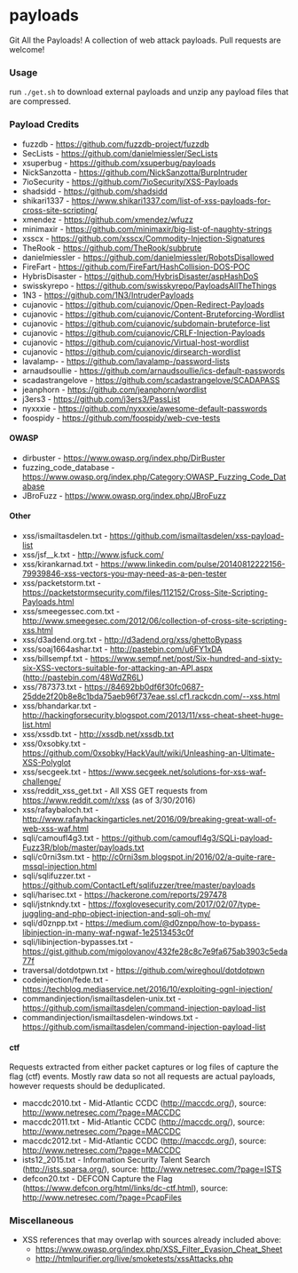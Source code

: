 # payloads
Git All the Payloads! A collection of web attack payloads. Pull requests are welcome!

### Usage

run `./get.sh` to download external payloads and unzip any payload files that are compressed.

### Payload Credits

- fuzzdb         - https://github.com/fuzzdb-project/fuzzdb
- SecLists       - https://github.com/danielmiessler/SecLists
- xsuperbug      - https://github.com/xsuperbug/payloads
- NickSanzotta   - https://github.com/NickSanzotta/BurpIntruder
- 7ioSecurity    - https://github.com/7ioSecurity/XSS-Payloads
- shadsidd       - https://github.com/shadsidd
- shikari1337    - https://www.shikari1337.com/list-of-xss-payloads-for-cross-site-scripting/
- xmendez        - https://github.com/xmendez/wfuzz
- minimaxir      - https://github.com/minimaxir/big-list-of-naughty-strings
- xsscx          - https://github.com/xsscx/Commodity-Injection-Signatures
- TheRook        - https://github.com/TheRook/subbrute
- danielmiessler - https://github.com/danielmiessler/RobotsDisallowed
- FireFart       - https://github.com/FireFart/HashCollision-DOS-POC
- HybrisDisaster - https://github.com/HybrisDisaster/aspHashDoS
- swisskyrepo    - https://github.com/swisskyrepo/PayloadsAllTheThings
- 1N3            - https://github.com/1N3/IntruderPayloads
- cujanovic      - https://github.com/cujanovic/Open-Redirect-Payloads
- cujanovic      - https://github.com/cujanovic/Content-Bruteforcing-Wordlist
- cujanovic      - https://github.com/cujanovic/subdomain-bruteforce-list
- cujanovic      - https://github.com/cujanovic/CRLF-Injection-Payloads
- cujanovic      - https://github.com/cujanovic/Virtual-host-wordlist
- cujanovic      - https://github.com/cujanovic/dirsearch-wordlist
- lavalamp-      - https://github.com/lavalamp-/password-lists
- arnaudsoullie  - https://github.com/arnaudsoullie/ics-default-passwords
- scadastrangelove  - https://github.com/scadastrangelove/SCADAPASS
- jeanphorn         - https://github.com/jeanphorn/wordlist
- j3ers3            - https://github.com/j3ers3/PassList
- nyxxxie           - https://github.com/nyxxxie/awesome-default-passwords
- foospidy          - https://github.com/foospidy/web-cve-tests

#### OWASP

- dirbuster              - https://www.owasp.org/index.php/DirBuster
- fuzzing_code_database  - https://www.owasp.org/index.php/Category:OWASP_Fuzzing_Code_Database
- JBroFuzz               - https://www.owasp.org/index.php/JBroFuzz

#### Other

- xss/ismailtasdelen.txt  - https://github.com/ismailtasdelen/xss-payload-list
- xss/jsf__k.txt          - http://www.jsfuck.com/
- xss/kirankarnad.txt     - https://www.linkedin.com/pulse/20140812222156-79939846-xss-vectors-you-may-need-as-a-pen-tester
- xss/packetstorm.txt     - https://packetstormsecurity.com/files/112152/Cross-Site-Scripting-Payloads.html
- xss/smeegessec.com.txt  - http://www.smeegesec.com/2012/06/collection-of-cross-site-scripting-xss.html
- xss/d3adend.org.txt     - http://d3adend.org/xss/ghettoBypass
- xss/soaj1664ashar.txt   - http://pastebin.com/u6FY1xDA
- xss/billsempf.txt       - https://www.sempf.net/post/Six-hundred-and-sixty-six-XSS-vectors-suitable-for-attacking-an-API.aspx (http://pastebin.com/48WdZR6L)
- xss/787373.txt          - https://84692bb0df6f30fc0687-25dde2f20b8e8c1bda75aeb96f737eae.ssl.cf1.rackcdn.com/--xss.html
- xss/bhandarkar.txt      - http://hackingforsecurity.blogspot.com/2013/11/xss-cheat-sheet-huge-list.html
- xss/xssdb.txt           - http://xssdb.net/xssdb.txt
- xss/0xsobky.txt         - https://github.com/0xsobky/HackVault/wiki/Unleashing-an-Ultimate-XSS-Polyglot
- xss/secgeek.txt         - https://www.secgeek.net/solutions-for-xss-waf-challenge/
- xss/reddit_xss_get.txt  - All XSS GET requests from https://www.reddit.com/r/xss (as of 3/30/2016)
- xss/rafaybaloch.txt     - http://www.rafayhackingarticles.net/2016/09/breaking-great-wall-of-web-xss-waf.html
- sqli/camoufl4g3.txt     - https://github.com/camoufl4g3/SQLi-payload-Fuzz3R/blob/master/payloads.txt
- sqli/c0rni3sm.txt       - http://c0rni3sm.blogspot.in/2016/02/a-quite-rare-mssql-injection.html
- sqli/sqlifuzzer.txt     - https://github.com/ContactLeft/sqlifuzzer/tree/master/payloads
- sqli/harisec.txt        - https://hackerone.com/reports/297478
- sqli/jstnkndy.txt       - https://foxglovesecurity.com/2017/02/07/type-juggling-and-php-object-injection-and-sqli-oh-my/
- sqli/d0znpp.txt         - https://medium.com/@d0znpp/how-to-bypass-libinjection-in-many-waf-ngwaf-1e2513453c0f
- sqli/libinjection-bypasses.txt - https://gist.github.com/migolovanov/432fe28c8c7e9fa675ab3903c5eda77f
- traversal/dotdotpwn.txt - https://github.com/wireghoul/dotdotpwn
- codeinjection/fede.txt  - https://techblog.mediaservice.net/2016/10/exploiting-ognl-injection/
- commandinjection/ismailtasdelen-unix.txt - https://github.com/ismailtasdelen/command-injection-payload-list
- commandinjection/ismailtasdelen-windows.txt - https://github.com/ismailtasdelen/command-injection-payload-list

#### ctf

Requests extracted from either packet captures or log files of capture the flag (ctf) events. Mostly raw data so not all requests are actual payloads, however requests should be deduplicated.

- maccdc2010.txt          - Mid-Atlantic CCDC (http://maccdc.org/), source: http://www.netresec.com/?page=MACCDC
- maccdc2011.txt          - Mid-Atlantic CCDC (http://maccdc.org/), source: http://www.netresec.com/?page=MACCDC
- maccdc2012.txt          - Mid-Atlantic CCDC (http://maccdc.org/), source: http://www.netresec.com/?page=MACCDC
- ists12_2015.txt         - Information Security Talent Search (http://ists.sparsa.org/), source: http://www.netresec.com/?page=ISTS
- defcon20.txt            - DEFCON Capture the Flag (https://www.defcon.org/html/links/dc-ctf.html), source: http://www.netresec.com/?page=PcapFiles


### Miscellaneous
- XSS references that may overlap with sources already included above:
  - https://www.owasp.org/index.php/XSS_Filter_Evasion_Cheat_Sheet
  - http://htmlpurifier.org/live/smoketests/xssAttacks.php
